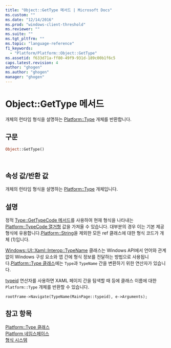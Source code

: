 ```yaml
---
title: "Object::GetType 메서드 | Microsoft Docs"
ms.custom: ""
ms.date: "12/14/2016"
ms.prod: "windows-client-threshold"
ms.reviewer: ""
ms.suite: ""
ms.tgt_pltfrm: ""
ms.topic: "language-reference"
f1_keywords: 
  - "Platform/Platform::Object::GetType"
ms.assetid: f633d71a-ff80-49f9-931d-189c00b1f6c5
caps.latest.revision: 4
author: "ghogen"
ms.author: "ghogen"
manager: "ghogen"
---
```

# Object::GetType 메서드
개체의 런타임 형식을 설명하는 [Platform::Type](../cppcx/platform-type-class.md) 개체를 반환합니다.  
  
## 구문  
  
```vb  
Object::GetType()  
```  
  
```csharp  
  
```  
  
## 속성 값\/반환 값  
 개체의 런타임 형식을 설명하는 [Platform::Type](../cppcx/platform-type-class.md) 개체입니다.  
  
## 설명  
 정적 [Type::GetTypeCode 메서드](../cppcx/type-gettypecode-method.md)를 사용하여 현재 형식을 나타내는 [Platform::TypeCode 열거형](../cppcx/platform-typecode-enumeration.md) 값을 가져올 수 있습니다. 대부분의 경우 이는 기본 제공 형식에 유용합니다.[Platform::String](../cppcx/platform-string-class.md)을 제외한 모든 ref 클래스에 대한 형식 코드가 개체 \(1\)입니다.  
  
 [Windows::UI::Xaml::Interop::TypeName](http://msdn.microsoft.com/library/windows/apps/windows.ui.xaml.interop.typename.aspx) 클래스는 Windows API에서 언어와 관계없이 Windows 구성 요소와 앱 간에 형식 정보를 전달하는 방법으로 사용됩니다.[Platform::Type 클래스](../cppcx/platform-type-class.md)에는 `Type`과 `TypeName` 간을 변환하기 위한 연산자가 있습니다.  
  
 [typeid](~/windows/typeid-cpp-component-extensions.md) 연산자를 사용하면 XAML 페이지 간을 탐색할 때 등에 클래스 이름에 대한 `Platform::Type` 개체를 반환할 수 있습니다.  
  
```  
rootFrame->Navigate(TypeName(MainPage::typeid), e->Arguments);  
```  
  
## 참고 항목  
 [Platform::Type 클래스](../cppcx/platform-type-class.md)   
 [Platform 네임스페이스](../cppcx/platform-namespace-c-cx.md)   
 [형식 시스템](../cppcx/type-system-c-cx.md)